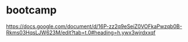 # bootcamp

https://docs.google.com/document/d/16P-zz2q9eSeiZ0VOFkaPwzqb0B-Rkms03HqsLJW623M/edit?tab=t.0#heading=h.ywx3wjrdxxqf